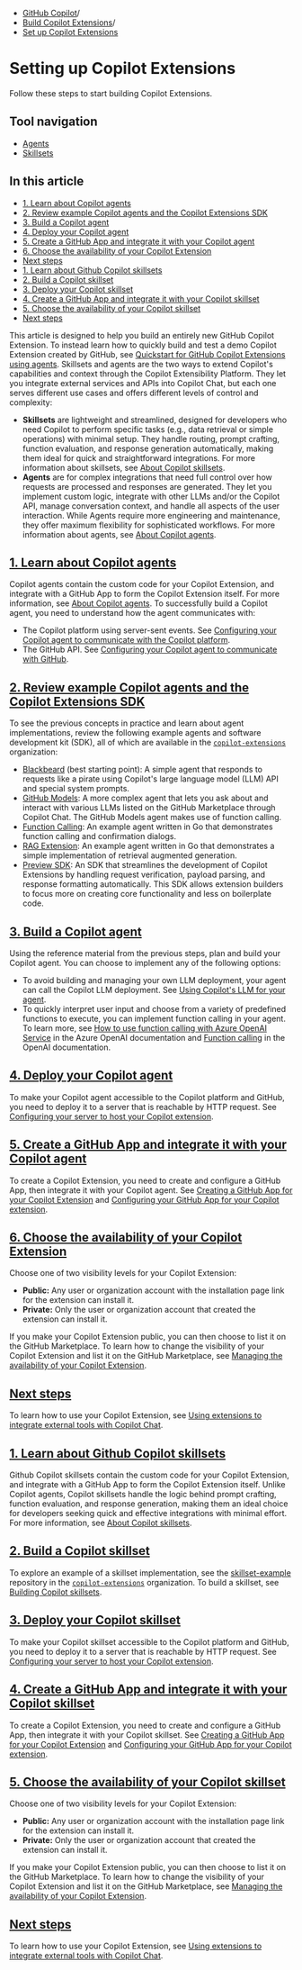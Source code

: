   * [GitHub Copilot](https://docs.github.com/en/copilot "GitHub Copilot")/
  * [Build Copilot Extensions](https://docs.github.com/en/copilot/building-copilot-extensions "Build Copilot Extensions")/
  * [Set up Copilot Extensions](https://docs.github.com/en/copilot/building-copilot-extensions/setting-up-copilot-extensions "Set up Copilot Extensions")


# Setting up Copilot Extensions
Follow these steps to start building Copilot Extensions.
## Tool navigation
  * [Agents](https://docs.github.com/en/copilot/building-copilot-extensions/setting-up-copilot-extensions?tool=agents)
  * [Skillsets](https://docs.github.com/en/copilot/building-copilot-extensions/setting-up-copilot-extensions?tool=skillsets)


## In this article
  * [1. Learn about Copilot agents](https://docs.github.com/en/copilot/building-copilot-extensions/setting-up-copilot-extensions#1-learn-about-copilot-agents)
  * [2. Review example Copilot agents and the Copilot Extensions SDK](https://docs.github.com/en/copilot/building-copilot-extensions/setting-up-copilot-extensions#2-review-example-copilot-agents-and-the-copilot-extensions-sdk)
  * [3. Build a Copilot agent](https://docs.github.com/en/copilot/building-copilot-extensions/setting-up-copilot-extensions#3-build-a-copilot-agent)
  * [4. Deploy your Copilot agent](https://docs.github.com/en/copilot/building-copilot-extensions/setting-up-copilot-extensions#4-deploy-your-copilot-agent)
  * [5. Create a GitHub App and integrate it with your Copilot agent](https://docs.github.com/en/copilot/building-copilot-extensions/setting-up-copilot-extensions#5-create-a-github-app-and-integrate-it-with-your-copilot-agent)
  * [6. Choose the availability of your Copilot Extension](https://docs.github.com/en/copilot/building-copilot-extensions/setting-up-copilot-extensions#6-choose-the-availability-of-your-copilot-extension)
  * [Next steps](https://docs.github.com/en/copilot/building-copilot-extensions/setting-up-copilot-extensions#next-steps)
  * [1. Learn about Github Copilot skillsets](https://docs.github.com/en/copilot/building-copilot-extensions/setting-up-copilot-extensions#1-learn-about-github-copilot-skillsets)
  * [2. Build a Copilot skillset](https://docs.github.com/en/copilot/building-copilot-extensions/setting-up-copilot-extensions#2-build-a-copilot-skillset)
  * [3. Deploy your Copilot skillset](https://docs.github.com/en/copilot/building-copilot-extensions/setting-up-copilot-extensions#3-deploy-your-copilot-skillset)
  * [4. Create a GitHub App and integrate it with your Copilot skillset](https://docs.github.com/en/copilot/building-copilot-extensions/setting-up-copilot-extensions#4-create-a-github-app-and-integrate-it-with-your-copilot-skillset)
  * [5. Choose the availability of your Copilot skillset](https://docs.github.com/en/copilot/building-copilot-extensions/setting-up-copilot-extensions#5-choose-the-availability-of-your-copilot-skillset)
  * [Next steps](https://docs.github.com/en/copilot/building-copilot-extensions/setting-up-copilot-extensions#next-steps-1)


This article is designed to help you build an entirely new GitHub Copilot Extension. To instead learn how to quickly build and test a demo Copilot Extension created by GitHub, see [Quickstart for GitHub Copilot Extensions using agents](https://docs.github.com/en/copilot/building-copilot-extensions/quickstart-for-github-copilot-extensions).
Skillsets and agents are the two ways to extend Copilot's capabilities and context through the Copilot Extensibility Platform. They let you integrate external services and APIs into Copilot Chat, but each one serves different use cases and offers different levels of control and complexity:
  * **Skillsets** are lightweight and streamlined, designed for developers who need Copilot to perform specific tasks (e.g., data retrieval or simple operations) with minimal setup. They handle routing, prompt crafting, function evaluation, and response generation automatically, making them ideal for quick and straightforward integrations. For more information about skillsets, see [About Copilot skillsets](https://docs.github.com/en/copilot/building-copilot-extensions/building-a-copilot-skillset-for-your-copilot-extension/about-copilot-skillsets).
  * **Agents** are for complex integrations that need full control over how requests are processed and responses are generated. They let you implement custom logic, integrate with other LLMs and/or the Copilot API, manage conversation context, and handle all aspects of the user interaction. While Agents require more engineering and maintenance, they offer maximum flexibility for sophisticated workflows. For more information about agents, see [About Copilot agents](https://docs.github.com/en/copilot/building-copilot-extensions/building-a-copilot-agent-for-your-copilot-extension/about-copilot-agents).


## [1. Learn about Copilot agents](https://docs.github.com/en/copilot/building-copilot-extensions/setting-up-copilot-extensions#1-learn-about-copilot-agents)
Copilot agents contain the custom code for your Copilot Extension, and integrate with a GitHub App to form the Copilot Extension itself. For more information, see [About Copilot agents](https://docs.github.com/en/copilot/building-copilot-extensions/building-a-copilot-agent-for-your-copilot-extension/about-copilot-agents).
To successfully build a Copilot agent, you need to understand how the agent communicates with:
  * The Copilot platform using server-sent events. See [Configuring your Copilot agent to communicate with the Copilot platform](https://docs.github.com/en/copilot/building-copilot-extensions/building-a-copilot-agent-for-your-copilot-extension/configuring-your-copilot-agent-to-communicate-with-the-copilot-platform).
  * The GitHub API. See [Configuring your Copilot agent to communicate with GitHub](https://docs.github.com/en/copilot/building-copilot-extensions/building-a-copilot-agent-for-your-copilot-extension/configuring-your-copilot-agent-to-communicate-with-github).


## [2. Review example Copilot agents and the Copilot Extensions SDK](https://docs.github.com/en/copilot/building-copilot-extensions/setting-up-copilot-extensions#2-review-example-copilot-agents-and-the-copilot-extensions-sdk)
To see the previous concepts in practice and learn about agent implementations, review the following example agents and software development kit (SDK), all of which are available in the [`copilot-extensions`](https://github.com/copilot-extensions) organization:
  * [Blackbeard](https://github.com/copilot-extensions/blackbeard-extension) (best starting point): A simple agent that responds to requests like a pirate using Copilot's large language model (LLM) API and special system prompts.
  * [GitHub Models](https://github.com/copilot-extensions/github-models-extension): A more complex agent that lets you ask about and interact with various LLMs listed on the GitHub Marketplace through Copilot Chat. The GitHub Models agent makes use of function calling.
  * [Function Calling](https://github.com/copilot-extensions/function-calling-extension): An example agent written in Go that demonstrates function calling and confirmation dialogs.
  * [RAG Extension](https://github.com/copilot-extensions/rag-extension): An example agent written in Go that demonstrates a simple implementation of retrieval augmented generation.
  * [Preview SDK](https://github.com/copilot-extensions/preview-sdk.js/tree/main): An SDK that streamlines the development of Copilot Extensions by handling request verification, payload parsing, and response formatting automatically. This SDK allows extension builders to focus more on creating core functionality and less on boilerplate code.


## [3. Build a Copilot agent](https://docs.github.com/en/copilot/building-copilot-extensions/setting-up-copilot-extensions#3-build-a-copilot-agent)
Using the reference material from the previous steps, plan and build your Copilot agent. You can choose to implement any of the following options:
  * To avoid building and managing your own LLM deployment, your agent can call the Copilot LLM deployment. See [Using Copilot's LLM for your agent](https://docs.github.com/en/copilot/building-copilot-extensions/building-a-copilot-agent-for-your-copilot-extension/using-copilots-llm-for-your-agent).
  * To quickly interpret user input and choose from a variety of predefined functions to execute, you can implement function calling in your agent. To learn more, see [How to use function calling with Azure OpenAI Service](https://learn.microsoft.com/en-us/azure/ai-services/openai/how-to/function-calling) in the Azure OpenAI documentation and [Function calling](https://platform.openai.com/docs/guides/function-calling) in the OpenAI documentation.


## [4. Deploy your Copilot agent](https://docs.github.com/en/copilot/building-copilot-extensions/setting-up-copilot-extensions#4-deploy-your-copilot-agent)
To make your Copilot agent accessible to the Copilot platform and GitHub, you need to deploy it to a server that is reachable by HTTP request. See [Configuring your server to host your Copilot extension](https://docs.github.com/en/copilot/building-copilot-extensions/creating-a-copilot-extension/configuring-your-server-to-deploy-your-copilot-agent).
## [5. Create a GitHub App and integrate it with your Copilot agent](https://docs.github.com/en/copilot/building-copilot-extensions/setting-up-copilot-extensions#5-create-a-github-app-and-integrate-it-with-your-copilot-agent)
To create a Copilot Extension, you need to create and configure a GitHub App, then integrate it with your Copilot agent. See [Creating a GitHub App for your Copilot Extension](https://docs.github.com/en/copilot/building-copilot-extensions/creating-a-copilot-extension/creating-a-github-app-for-your-copilot-extension) and [Configuring your GitHub App for your Copilot extension](https://docs.github.com/en/copilot/building-copilot-extensions/creating-a-copilot-extension/configuring-your-github-app-for-your-copilot-agent).
## [6. Choose the availability of your Copilot Extension](https://docs.github.com/en/copilot/building-copilot-extensions/setting-up-copilot-extensions#6-choose-the-availability-of-your-copilot-extension)
Choose one of two visibility levels for your Copilot Extension:
  * **Public:** Any user or organization account with the installation page link for the extension can install it.
  * **Private:** Only the user or organization account that created the extension can install it.


If you make your Copilot Extension public, you can then choose to list it on the GitHub Marketplace.
To learn how to change the visibility of your Copilot Extension and list it on the GitHub Marketplace, see [Managing the availability of your Copilot Extension](https://docs.github.com/en/copilot/building-copilot-extensions/managing-the-availability-of-your-copilot-extension).
## [Next steps](https://docs.github.com/en/copilot/building-copilot-extensions/setting-up-copilot-extensions#next-steps)
To learn how to use your Copilot Extension, see [Using extensions to integrate external tools with Copilot Chat](https://docs.github.com/en/copilot/using-github-copilot/using-extensions-to-integrate-external-tools-with-copilot-chat).
## [1. Learn about Github Copilot skillsets](https://docs.github.com/en/copilot/building-copilot-extensions/setting-up-copilot-extensions#1-learn-about-github-copilot-skillsets)
Github Copilot skillsets contain the custom code for your Copilot Extension, and integrate with a GitHub App to form the Copilot Extension itself.
Unlike Copilot agents, Copilot skillsets handle the logic behind prompt crafting, function evaluation, and response generation, making them an ideal choice for developers seeking quick and effective integrations with minimal effort. For more information, see [About Copilot skillsets](https://docs.github.com/en/copilot/building-copilot-extensions/building-a-copilot-skillset-for-your-copilot-extension/about-copilot-skillsets).
## [2. Build a Copilot skillset](https://docs.github.com/en/copilot/building-copilot-extensions/setting-up-copilot-extensions#2-build-a-copilot-skillset)
To explore an example of a skillset implementation, see the [skillset-example](https://github.com/copilot-extensions/skillset-example) repository in the [`copilot-extensions`](https://github.com/copilot-extensions) organization.
To build a skillset, see [Building Copilot skillsets](https://docs.github.com/en/copilot/building-copilot-extensions/building-a-copilot-skillset-for-your-copilot-extension/building-copilot-skillsets).
## [3. Deploy your Copilot skillset](https://docs.github.com/en/copilot/building-copilot-extensions/setting-up-copilot-extensions#3-deploy-your-copilot-skillset)
To make your Copilot skillset accessible to the Copilot platform and GitHub, you need to deploy it to a server that is reachable by HTTP request. See [Configuring your server to host your Copilot extension](https://docs.github.com/en/copilot/building-copilot-extensions/creating-a-copilot-extension/configuring-your-server-to-deploy-your-copilot-agent).
## [4. Create a GitHub App and integrate it with your Copilot skillset](https://docs.github.com/en/copilot/building-copilot-extensions/setting-up-copilot-extensions#4-create-a-github-app-and-integrate-it-with-your-copilot-skillset)
To create a Copilot Extension, you need to create and configure a GitHub App, then integrate it with your Copilot skillset. See [Creating a GitHub App for your Copilot Extension](https://docs.github.com/en/copilot/building-copilot-extensions/creating-a-copilot-extension/creating-a-github-app-for-your-copilot-extension) and [Configuring your GitHub App for your Copilot extension](https://docs.github.com/en/copilot/building-copilot-extensions/creating-a-copilot-extension/configuring-your-github-app-for-your-copilot-agent).
## [5. Choose the availability of your Copilot skillset](https://docs.github.com/en/copilot/building-copilot-extensions/setting-up-copilot-extensions#5-choose-the-availability-of-your-copilot-skillset)
Choose one of two visibility levels for your Copilot Extension:
  * **Public:** Any user or organization account with the installation page link for the extension can install it.
  * **Private:** Only the user or organization account that created the extension can install it.


If you make your Copilot Extension public, you can then choose to list it on the GitHub Marketplace.
To learn how to change the visibility of your Copilot Extension and list it on the GitHub Marketplace, see [Managing the availability of your Copilot Extension](https://docs.github.com/en/copilot/building-copilot-extensions/managing-the-availability-of-your-copilot-extension).
## [Next steps](https://docs.github.com/en/copilot/building-copilot-extensions/setting-up-copilot-extensions#next-steps-1)
To learn how to use your Copilot Extension, see [Using extensions to integrate external tools with Copilot Chat](https://docs.github.com/en/copilot/using-github-copilot/using-extensions-to-integrate-external-tools-with-copilot-chat).

